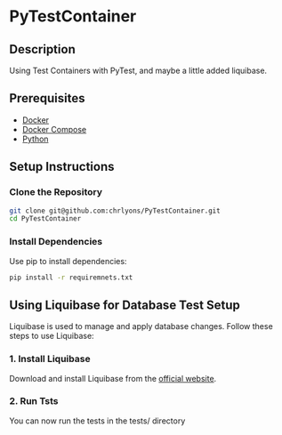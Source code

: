 # PyTestContainer

## Description

Using Test Containers with PyTest, and maybe a little added liquibase.

## Prerequisites

- [Docker](https://www.docker.com/get-started)
- [Docker Compose](https://docs.docker.com/compose/install/)
- [Python](https://www.python.org/downloads/)

## Setup Instructions

### Clone the Repository

```sh
git clone git@github.com:chrlyons/PyTestContainer.git
cd PyTestContainer
```

### Install Dependencies

Use pip to install dependencies:

```sh
pip install -r requiremnets.txt
```

## Using Liquibase for Database Test Setup

Liquibase is used to manage and apply database changes. Follow these steps to use Liquibase:

### 1. Install Liquibase

Download and install Liquibase from the [official website](https://www.liquibase.org/download).


### 2. Run Tsts

You can now run the tests in the tests/ directory
